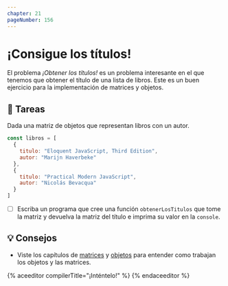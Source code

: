 ```yaml
---
chapter: 21
pageNumber: 156
---
```

# ¡Consigue los títulos&excl;

El problema _¡Obtener los títulos!_ es un problema interesante en el que tenemos que obtener el título de una lista de libros. Este es un buen ejercicio para la implementación de matrices y objetos.

## 📝 Tareas

Dada una matriz de objetos que representan libros con un autor.

```javascript
const libros = [
  {
    titulo: "Eloquent JavaScript, Third Edition",
    autor: "Marijn Haverbeke"
  },
  {
    titulo: "Practical Modern JavaScript",
    autor: "Nicolás Bevacqua"
  }
]
```

- [ ] Escriba un programa que cree una función `obtenerLosTitulos` que tome la matriz y devuelva la matriz del título e imprima su valor en la `console`.

## 💡 Consejos

- Viste los capítulos de [matrices](../arrays/) y [objetos](../objects/) para entender como trabajan los objetos y las matrices.

{% aceeditor compilerTitle="¡Inténtelo!" %}
{% endaceeditor %}
